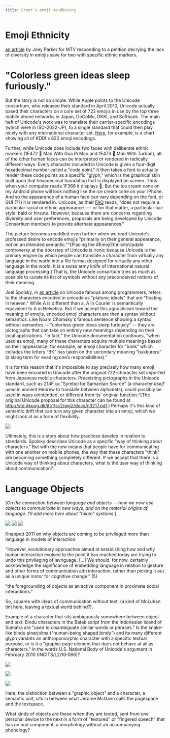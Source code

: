 ```yaml
---
title: Grant's emoji sandboxing
---
```


# Emoji Ethnicity

[an article](http://act.mtv.com/posts/apple-responds-to-lack-of-diversity-in-emojis/) by Joey Parker for MTV responding to a petition decrying the lack of diversity in emojis save for two with specific ethnic markers.

# "Colorless green ideas sleep furiously."

But the story is not so simple.  While Apple points to the Unicode consortium, who released their standard in April 2010, Unicode actually based their characters on a core set of 722 emojis in use by the top three mobile phone networks in Japan, DoCoMo, DKKI, and Softbank.  The main heft of Unicode's work was to translate their carrier-specific encodings (which were in ISO-2022-JP), to a single standard that could then play nicely with any international character set.  [Here](http://www.au.kddi.com/ezfactory/tec/spec/img/typeD.pdf), for example, is a chart showing all of KDDI's 822 emoji encodings.

Further, while Unicode does include two faces with deliberate ethnic markers (1F472 👲 Man With Gua Pi Mao and 1F473 👳 Man With Turban), all of the other human faces can be interpreted or rendered in radically different ways.  Every character included in Unicode is given a four-digit hexadecimal number called a "code point."  It then takes a font to actually render these code points as a specific "glyph," which is the graphical skin built upon that hexadecimal foundation that is displayed on screen.  Thus when your computer reads 1F366 it displays 🍦.  But the ice cream cone on my Android phone will look nothing like the ice cream cone on your iPhone.  And so the appearance of a human face can vary depending on the font, or GUI (??) it is rendered in.  Unicode, as their [FAQ](http://www.unicode.org/faq/emoji_dingbats.html) reads, "does not require a particular racial or ethnic appearance —- or for that matter, a particular hair style: bald or hirsute.  However, because there are concerns regarding diversity and user preferences, proposals are being developed by Unicode Consortium members to provide alternate appearances."

The picture becomes muddled even further when we read Unicode's professed desire to encode emojis "primarily on their general appearance, not on an intended semantic."^[Placing the #EmojiEthnicityUpdate controversy at the doorstep of Unicode is ironic because Unicode is the primary engine by which people can translate a character from virtually any language in the world into a file format designed for virtually any other language in the world.  It is a swiss army knife of international natural language processing.]  That is, the Unicode consortium tries as much as possible to curate its list of symbols without any preconceived notions of their meaning.  

Joel Spolsky, in [an article](http://www.joelonsoftware.com/articles/Unicode.html) on Unicode famous among programmers, refers to the characters encoded in unicode as "platonic ideals" that are "floating in heaven."  While A is different than a, A in Courier is semantically equivalent to A in Helvetica.  But if we accept this agnosticism toward the meaning of emojis, encoded emoji characters are then a syntax without semantics.  Like Noam Chomsky's famous sentence showing a syntax without semantics -- "colorless green ideas sleep furiously" --  they are pictographs that can take on entirely new meanings depending on their local applications.  "In fact," the Unicode documentation continues, "when used as emoji, many of these characters acquire multiple meanings based on their appearance; for example, an emoji character for “bank” which includes the letters “BK” has taken on the secondary meaning “bakkureru” (a slang term for evading one’s responsibilities)."

It is for this reason that it's impossible to say precisely how many emoji have been encoded in Unicode after the original 722-character set imported from Japanese mobile characters.  Preexisting pictographs in the Unicode standard, such as 214F ⅏ "Symbol for Samaritan Source" (a character *itself* used in ancient Hebrew to translate between alphabets), could possibly be used in ways unintended, or different from its' original function.^[The original Unicode proposal for this character can be found at <http://std.dkuug.dk/jtc1/sc2/wg2/docs/n3217.pdf>.]  Perhaps it's this kind of semantic drift that can turn any given character into an emoji, which we might look at as a form of flexibility.

![](images/symbol_for_samaritan_source.png)

Ultimately, this is a story about how practices develop in relation to standards.  Spolsky describes Unicode as a specific "way of thinking about characters."  But with the new means that people have for communicating with one another on mobile phones, the way that these characters "think" are becoming something completely different.  If we accept that there is a Unicode way of thinking about characters, what is the user way of thinking about communication?

# Language Objects

\[*On the connection between language and objects -- how we now use objects to communicate in new ways, and on the material origins of language.  I'll add more here about "token" systems.*\]

![](images/schmandt1.png)
![](images/schmandt2.png)
![](images/schmandt3.png)

Knappett 2011 on why objects are coming to be privileged more than language in models of interaction:

"However, evolutionary approaches aimed at establishing how and why human interaction evolved to the point it has reached today are trying to undo this privileging of lavnguage. […] We should, for now, certainly acknowledge the significance of embedding language in relation to gesture and other forms of communication adn interaction, rather than picking it out as a unique motor for cognitive change." (5)

"the foregrounding of objects as an active component in proximate social interactions."

So, squares with ideas of communication without text.  (a kind of McLuhan tint here, leaving a textual world behind?).

Example of a character that sits ambiguously somewhere between object and text:  Bindu characters in the Batak script from the Indonesian island of Sumatra are "used to disambiguate similar words or phrases."  Is the snake-like bindu pinarjolma ("human-being shaped bindu") and its many different glyph variants an anthropomorphic character with a specific textual purpose, or is it a "graphic page element that does not behave at all as characters," in the words U.S. National Body of Unicode's argument in February 2010 (INCITS/L2/10‐066)?

![](images/bindu_pinarjolma.png)

![](images/bindu_pinarjolma2.png)

![](images/bindu_pinarjolma3.png)

Here, the distinction between a "graphic object" and a character, a semantic unit, sits in between what Jerome McGann calls the pagespace and the textspace.  

What kinds of objects are these when they are texted, sent from one personal device to the next in a form of "textured" or "fingered speech" that has no oral component, a morphology without an accompanying phonology?